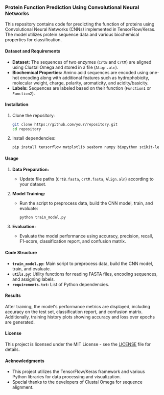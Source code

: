 ### Protein Function Prediction Using Convolutional Neural Networks

This repository contains code for predicting the function of proteins using Convolutional Neural Networks (CNNs) implemented in TensorFlow/Keras. The model utilizes protein sequence data and various biochemical properties for classification.

#### Dataset and Requirements

- **Dataset:** The sequences of two enzymes (`CrtB` and `CrtM`) are aligned using Clustal Omega and stored in a file (`Align.aln`).
- **Biochemical Properties:** Amino acid sequences are encoded using one-hot encoding along with additional features such as hydrophobicity, molecular weight, charge, polarity, aromaticity, and acidity/basicity.
- **Labels:** Sequences are labeled based on their function (`Function1` or `Function2`).

#### Installation

1. Clone the repository:
   ```bash
   git clone https://github.com/your/repository.git
   cd repository
   ```

2. Install dependencies:
   ```bash
   pip install tensorflow matplotlib seaborn numpy biopython scikit-learn
   ```

#### Usage

1. **Data Preparation:**
   - Update file paths (`CrtB.fasta`, `crtM.fasta`, `Align.aln`) according to your dataset.

2. **Model Training:**
   - Run the script to preprocess data, build the CNN model, train, and evaluate:
     ```bash
     python train_model.py
     ```

3. **Evaluation:**
   - Evaluate the model performance using accuracy, precision, recall, F1-score, classification report, and confusion matrix.

#### Code Structure

- **`train_model.py`:** Main script to preprocess data, build the CNN model, train, and evaluate.
- **`utils.py`:** Utility functions for reading FASTA files, encoding sequences, and assigning labels.
- **`requirements.txt`:** List of Python dependencies.

#### Results

After training, the model's performance metrics are displayed, including accuracy on the test set, classification report, and confusion matrix. Additionally, training history plots showing accuracy and loss over epochs are generated.


#### License

This project is licensed under the MIT License - see the [LICENSE](LICENSE) file for details.

#### Acknowledgments

- This project utilizes the TensorFlow/Keras framework and various Python libraries for data processing and visualization.
- Special thanks to the developers of Clustal Omega for sequence alignment.

